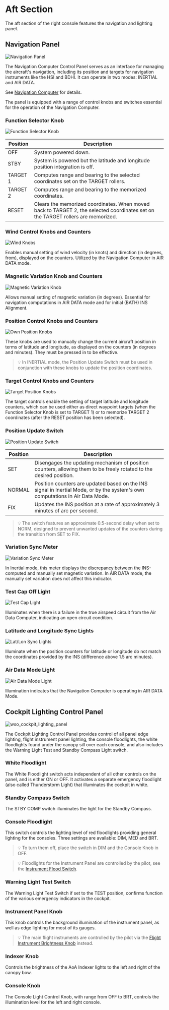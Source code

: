 # Aft Section

The aft section of the right console features the navigation and lighting panel.

## Navigation Panel

![Navigation Panel](../../../img/wso_nav_panel.jpg)

The Navigation Computer Control Panel serves as an interface for managing the aircraft's
navigation, including its position and targets for navigation instruments like the HSI and BDHI.
It can operate in two modes: INERTIAL and AIR DATA.

See [Navigation Computer](../../../systems/nav_com/ins.md#navigation-computer) for details.

The panel is equipped with a range of control knobs and switches essential for the operation
of the Navigation Computer.

### Function Selector Knob

![Function Selector Knob](../../../img/wso_nav_panel_function_selector_knob.jpg)

| Position | Description                                                                                                                      |
| -------- | -------------------------------------------------------------------------------------------------------------------------------- |
| OFF      | System powered down.                                                                                                             |
| STBY     | System is powered but the latitude and longitude position integration is off.                                                    |
| TARGET 1 | Computes range and bearing to the selected coordinates set on the TARGET rollers.                                                |
| TARGET 2 | Computes range and bearing to the memorized coordinates.                                                                         |
| RESET    | Clears the memorized coordinates. When moved back to TARGET 2, the selected coordinates set on the TARGET rollers are memorized. |

### Wind Control Knobs and Counters

![Wind Knobs](../../../img/wso_nav_panel_wind_counters.jpg)

Enables manual setting of wind velocity (in knots) and direction (in degrees, from), displayed
on the counters. Utilized by the Navigation Computer in AIR DATA mode.

### Magnetic Variation Knob and Counters

![Magnetic Variation Knob](../../../img/wso_nav_panel_magnetic_variation.jpg)

Allows manual setting of magnetic variation (in degrees). Essential for navigation computations
in AIR DATA mode and for initial (BATH) INS Alignment.

### Position Control Knobs and Counters

![Own Position Knobs](../../../img/wso_nav_panel_pos_control.jpg)

These knobs are used to manually change the current aircraft position in terms of latitude
and longitude, as displayed on the counters (in degrees and minutes). They must be pressed
in to be effective.

> 💡 In INERTIAL mode, the Position Update Switch must be used in conjunction with these knobs
> to update the position coordinates.

### Target Control Knobs and Counters

![Target Position Knobs](../../../img/wso_nav_panel_tgt_control.jpg)

The target controls enable the setting of target latitude and longitude counters, which can be used either
as direct waypoint targets (when the Function Selector Knob is set to TARGET 1) or to memorize
TARGET 2 coordinates (after the RESET position has been selected).

### Position Update Switch

![Position Update Switch](../../../img/wso_nav_panel_pos_update_switch.jpg)

| Position | Description                                                                                                                   |
|----------|-------------------------------------------------------------------------------------------------------------------------------|
| SET      | Disengages the updating mechanism of position counters, allowing them to be freely rotated to the desired position.           |
| NORMAL   | Position counters are updated based on the INS signal in Inertial Mode, or by the system's own computations in Air Data Mode. |
| FIX      | Updates the INS position at a rate of approximately 3 minutes of arc per second.                                              |

> 💡 The switch features an approximate 0.5-second delay when set to NORM, designed to prevent unwanted
> updates of the counters during the transition from SET to FIX.

### Variation Sync Meter

![Variation Sync Meter](../../../img/wso_nav_panel_variation_sync.jpg)

In Inertial mode, this meter displays the discrepancy between the INS-computed and manually set
magnetic variation. In AIR DATA mode, the manually set variation does not affect this indicator.

### Test Cap Off Light

![Test Cap Light](../../../img/wso_nav_panel_test_cap_off.jpg)

Illuminates when there is a failure in the true airspeed circuit from the Air Data Computer,
indicating an open circuit condition.

### Latitude and Longitude Sync Lights

![Lat/Lon Sync Lights](../../../img/wso_nav_panel_sync_lights.jpg)

Illuminate when the position counters for latitude or longitude do not match the coordinates
provided by the INS (difference above 1.5 arc minutes).

### Air Data Mode Light

![Air Data Mode Light](../../../img/wso_nav_panel_air_data_light.jpg)

Illumination indicates that the Navigation Computer is operating in AIR DATA Mode.

## Cockpit Lighting Control Panel

![wso_cockpit_lighting_panel](../../../img/wso_cockpit_lights_aft.jpg)

The Cockpit Lighting Control Panel provides control of all panel edge lighting,
flight instrument panel lighting, the console floodlights, the white floodlights
found under the canopy sill over each console, and also includes the Warning
Light Test and Standby Compass Light switch.

### White Floodlight

The White Floodlight switch acts independent of all other controls on the panel,
and is either ON or OFF. It activates a separate emergency floodlight (also
called Thunderstorm Light) that illuminates the cockpit in white.

### Standby Compass Switch

The STBY COMP switch illuminates the light for the Standby Compass.

### Console Floodlight

This switch controls the lighting level of red floodlights
providing general lighting for the consoles. Three settings are available: DIM, MED and BRT.

> 💡 To turn them off, place the switch in DIM
> and the Console Knob in OFF.

> 💡 Floodlights for the Instrument Panel are controlled by the pilot,
> see the [Instrument Flood Switch](../../pilot/right_console/wall.md#instrument-flood).

### Warning Light Test Switch

The Warning Light Test Switch if set to the TEST position, confirms function of
the various emergency indicators in the cockpit.

### Instrument Panel Knob

This knob controls the background illumination of the instrument panel,
as well as edge lighting for most of its gauges.

> 💡 The main flight instruments are controlled by the pilot via the
> [Flight Instrument Brightness Knob](../../pilot/weapon_management.md#flight-instrument-brightness-knob)
> instead.

### Indexer Knob

Controls the brightness of the AoA Indexer lights to the left and right
of the canopy bow.

### Console Knob

The Console Light Control Knob, with range from OFF to BRT, controls the
illumination level for the left and right console.
